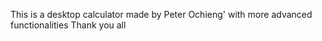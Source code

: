 This is a desktop calculator made by Peter Ochieng'
with more advanced functionalities
Thank you all
